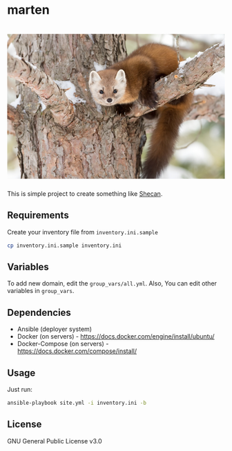 # marten
![marten](./marten.png)
=========

This is simple project to create something like [Shecan](https://shecan.ir/).

Requirements
------------

Create your inventory file from `inventory.ini.sample`
```sh
cp inventory.ini.sample inventory.ini
```

Variables
--------------

To add new domain, edit the `group_vars/all.yml`. Also, You can edit other variables in `group_vars`.

Dependencies
------------

- Ansible (deployer system)
- Docker (on servers) - https://docs.docker.com/engine/install/ubuntu/
- Docker-Compose (on servers) - https://docs.docker.com/compose/install/

Usage
----------------

Just run:
```sh
ansible-playbook site.yml -i inventory.ini -b
```

License
-------

GNU General Public License v3.0